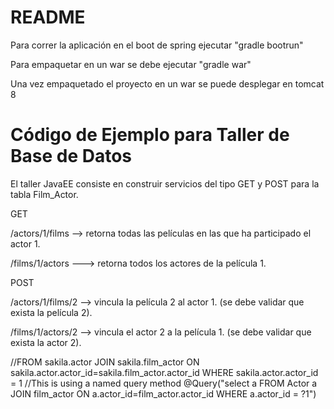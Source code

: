 # README #

Para correr la aplicación en el boot de spring ejecutar "gradle bootrun"

Para empaquetar en un war se debe ejecutar "gradle war"

Una vez empaquetado el proyecto en un war se puede desplegar en tomcat 8

# Código de Ejemplo para Taller de Base de Datos #

El taller JavaEE consiste en construir servicios del tipo GET y POST para la tabla Film_Actor.

GET

/actors/1/films --> retorna todas las películas en las que ha participado el actor 1.

/films/1/actors ---> retorna todos los actores de la película 1.

POST

/actors/1/films/2 --> vincula la película 2 al actor 1. (se debe validar que exista la película 2).

/films/1/actors/2 --> vincula el actor 2 a la película 1. (se debe validar que exista la actor 2).

  //FROM sakila.actor JOIN sakila.film_actor ON sakila.actor.actor_id=sakila.film_actor.actor_id WHERE sakila.actor.actor_id = 1
  //This is using a named query method
  @Query("select a FROM Actor a JOIN film_actor ON a.actor_id=film_actor.actor_id WHERE a.actor_id = ?1")